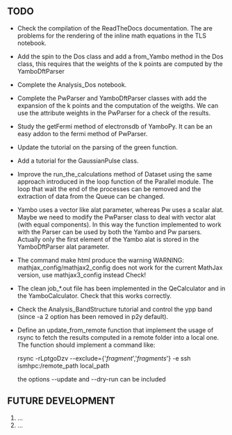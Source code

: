 
## TODO

- Check the compilation of the ReadTheDocs documentation. The are problems for the rendering of the inline math equations
  in the TLS notebook.

- Add the spin to the Dos class and add a from_Yambo method in the Dos class, this requires that the weights of the
  k points are computed by the YamboDftParser

- Complete the Analysis_Dos notebook.

- Complete the PwParser and YamboDftParser classes with add the expansion of the k points and the computation of the weigths.
  We can use the attribute weights in the PwParser for a check of the results.

- Study the getFermi method of electronsdb of YamboPy. It can be an easy addon to the fermi method of PwParser.

- Update the tutorial on the parsing of the green function.

- Add a tutorial for the GaussianPulse class.

- Improve the run_the_calculations method of Dataset using the same approach introduced in the loop function of the Parallel
  module. The loop that wait the end of the processes can be removed and the extraction of data from the Queue
  can be changed.

- Yambo uses a vector like alat parameter, whereas Pw uses a scalar alat. Maybe we need to modify the PwParser class to deal with
  vector alat (with equal components). In this way the function implemented to work with the Parser can be used by both the Yambo
  and Pw parsers. Actually only the first element of the Yambo alat is stored in the YamboDftParser alat parameter.

- The command make html produce the warning
  WARNING: mathjax_config/mathjax2_config does not work for the current MathJax version, use mathjax3_config instead
  Check!

- The clean job_*.out file has been implemented in the QeCalculator and in the YamboCalculator.
  Check that this works correctly.

- Check the Analysis_BandStructure tutorial and control the ypp band (since -a 2 option has been removed in p2y default).

- Define an update_from_remote function that implement the usage of rsync to fetch the results computed in a remote folder
  into a local one. The function should implement a command like:

  rsync -rLptgoDzv --exclude={'*_fragment_*','*_fragments_*'} -e ssh ismhpc:/remote_path local_path

  the options --update and --dry-run can be included


## FUTURE DEVELOPMENT

  1. ...
  2. ...
